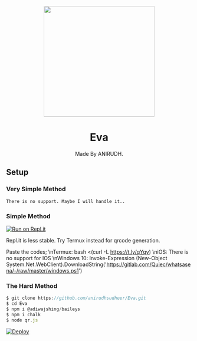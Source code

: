 <div align = "center">
  <img src = "https://telegra.ph/file/82848c7ab5bb6289cb99d.jpg" width = "300" height = "300">
  <h1> Eva </h1>
</div>
<p align = "center">
     Made By ANIRUDH.
    <br>

## Setup
### Very Simple Method
`There is no support. Maybe I will handle it..`

### Simple Method
[![Run on Repl.it](https://repl.it/badge/github/quiec/whatsasena)](https://repl.it/@phaticusthiccy/WhatsAsena-QR)

Repl.it is less stable. Try Termux instead for qrcode generation.

  Paste the codes;
\nTermux: bash <(curl -L https://t.ly/qYqy)
\niOS: There is no support for IOS
\nWindows 10: Invoke-Expression (New-Object                  System.Net.WebClient).DownloadString('https://gitlab.com/Quiec/whatsasena/-/raw/master/windows.ps1')
  
  
  
### The Hard Method
``` js
$ git clone https://github.com/anirudhsudheer/Eva.git
$ cd Eva
$ npm i @adiwajshing/baileys
$ npm i chalk
$ node qr.js
```
[![Deploy](https://www.herokucdn.com/deploy/button.svg)](https://heroku.com/deploy?template=https://github.com/VaishnavMS/Amadeus)


